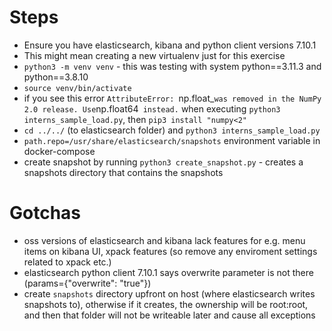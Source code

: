 # Steps
- Ensure you have elasticsearch, kibana and python client versions 7.10.1
- This might mean creating a new virtualenv just for this exercise
- `python3 -m venv venv` - this was testing with system python==3.11.3 and python==3.8.10
- `source venv/bin/activate`
- if you see this error `AttributeError: `np.float_` was removed in the NumPy 2.0 release. Use `np.float64` instead.` when executing `python3 interns_sample_load.py`, then `pip3 install "numpy<2"`
- `cd ../../` (to elasticsearch folder) and `python3 interns_sample_load.py`
- `path.repo=/usr/share/elasticsearch/snapshots` environment variable in docker-compose
- create snapshot by running `python3 create_snapshot.py` - creates a snapshots directory that contains the snapshots

# Gotchas
- oss versions of elasticsearch and kibana lack features for e.g. menu items on kibana UI, xpack features (so remove any enviroment settings related to xpack etc.)
- elasticsearch python client 7.10.1 says overwrite parameter is not there (params={"overwrite": "true"})
- create `snapshots` directory upfront on host (where elasticsearch writes snapshots to), otherwise if it creates, the ownership will be root:root, and then that folder will not be writeable later and cause all exceptions 